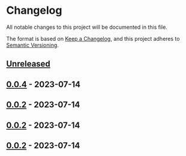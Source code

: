 # Changelog

All notable changes to this project will be documented in this file.

The format is based on [Keep a Changelog](https://keepachangelog.com/en/1.0.0/),
and this project adheres to [Semantic Versioning](https://semver.org/spec/v2.0.0.html).

## [Unreleased]

## [0.0.4] - 2023-07-14

## [0.0.2] - 2023-07-14

## [0.0.2] - 2023-07-14

## [0.0.2] - 2023-07-14

[Unreleased]: https://github.com/dioxic/kotlinx-serialization-bson/compare/0.0.4...HEAD

[0.0.4]: https://github.com/dioxic/kotlinx-serialization-bson/compare/0.0.2...0.0.4

[0.0.2]: https://github.com/dioxic/kotlinx-serialization-bson/compare/0.0.2...0.0.2

[0.0.2]: https://github.com/dioxic/kotlinx-serialization-bson/compare/0.0.2...0.0.2

[0.0.2]: https://github.com/dioxic/kotlinx-serialization-bson/compare/7d8d374193eefb671a2736bc2950c508e3284705...0.0.2
